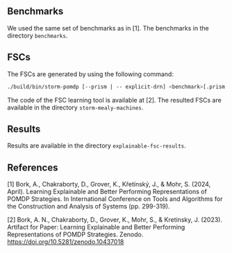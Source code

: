 ## Benchmarks

We used the same set of benchmarks as in [1]. The benchmarks in the directory `benchmarks`. 

## FSCs

The FSCs are generated by using the following command:

```bash
./build/bin/storm-pomdp [--prism | -- explicit-drn] <benchmark>[.prism|.drn]  --prop <benckmark>.props --belief-exploration unfold --size-threshold 0 --sound --buildobsval --buildchoicelab --policy-learning  --cutoff-handling cutoffstrategy --export-learned-policy-dot <benchmark>-cutoffstrategy.dot

```
The code of the FSC learning tool is available at [2]. 
The resulted FSCs are available in the directory `storm-mealy-machines`.

## Results

Results are available in the directory `explainable-fsc-results`.

## References


[1] Bork, A., Chakraborty, D., Grover, K., Křetínský, J., & Mohr, S. (2024, April). Learning Explainable and Better Performing Representations of POMDP Strategies. In International Conference on Tools and Algorithms for the Construction and Analysis of Systems (pp. 299-319).

[2] Bork, A. N., Chakraborty, D., Grover, K., Mohr, S., & Kretinsky, J. (2023). Artifact for Paper: Learning Explainable and Better Performing Representations of POMDP Strategies. Zenodo. https://doi.org/10.5281/zenodo.10437018